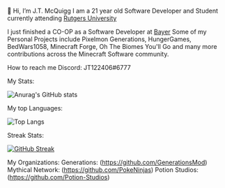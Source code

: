 👋 Hi, I’m J.T. McQuigg
I am a 21 year old Software Developer and Student currently attending [Rutgers University](https://www.rutgers.edu/)

I just finished a CO-OP as a Software Developer at [Bayer](https://www.bayer.com/en/)
Some of my Personal Projects include Pixelmon Generations, HungerGames, BedWars1058, Minecraft Forge, Oh The Biomes You'll Go and many more contributions across the Minecraft
Software community.

How to reach me Discord: JT122406#6777

My Stats:

![Anurag's GitHub stats](https://github-readme-stats-jt-mcquiggs-projects.vercel.app/api?username=JT122406&show_icons=true&theme=tokyonight&count_private=true)

My top Languages:

![Top Langs](https://github-readme-stats-jt-mcquiggs-projects.vercel.app/api/top-langs/?username=JT122406&layout=compact&count_private=true&theme=tokyonight)

Streak Stats:

[![GitHub Streak](https://streak-stats.demolab.com/?user=JT122406&theme=dark)](https://git.io/streak-stats)

My Organizations: 
Generations: (https://github.com/GenerationsMod)
Mythical Network: (https://github.com/PokeNinjas)
Potion Studios: (https://github.com/Potion-Studios)

<!---
JT122406/JT122406 is a ✨ special ✨ repository because its `README.md` (this file) appears on your GitHub profile.
You can click the Preview link to take a look at your changes.
--->
